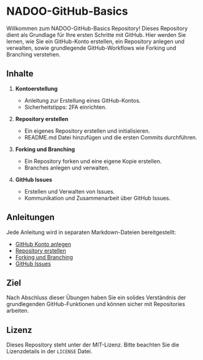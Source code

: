 # NADOO-GitHub-Basics

Willkommen zum NADOO-GitHub-Basics Repository! Dieses Repository dient als Grundlage für Ihre ersten Schritte mit GitHub. Hier werden Sie lernen, wie Sie ein GitHub-Konto erstellen, ein Repository anlegen und verwalten, sowie grundlegende GitHub-Workflows wie Forking und Branching verstehen.

## Inhalte

1. **Kontoerstellung**
   - Anleitung zur Erstellung eines GitHub-Kontos.
   - Sicherheitstipps: 2FA einrichten.

2. **Repository erstellen**
   - Ein eigenes Repository erstellen und initialisieren.
   - README.md Datei hinzufügen und die ersten Commits durchführen.

3. **Forking und Branching**
   - Ein Repository forken und eine eigene Kopie erstellen.
   - Branches anlegen und verwalten.

4. **GitHub Issues**
   - Erstellen und Verwalten von Issues.
   - Kommunikation und Zusammenarbeit über GitHub Issues.

## Anleitungen

Jede Anleitung wird in separaten Markdown-Dateien bereitgestellt:

- [GitHub Konto anlegen](docs/Konto-anlegen.md)
- [Repository erstellen](docs/Repo-erstellen.md)
- [Forking und Branching](docs/Forking-Branching.md)
- [GitHub Issues](docs/GitHub-Issues.md)

## Ziel

Nach Abschluss dieser Übungen haben Sie ein solides Verständnis der grundlegenden GitHub-Funktionen und können sicher mit Repositories arbeiten.

## Lizenz

Dieses Repository steht unter der MIT-Lizenz. Bitte beachten Sie die Lizenzdetails in der `LICENSE` Datei.
